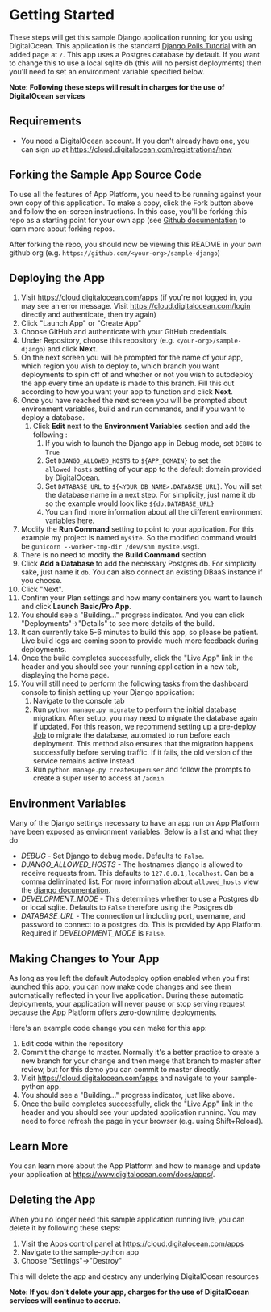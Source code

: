 # Getting Started #

These steps will get this sample Django application running for you using DigitalOcean.
This application is the standard [Django Polls Tutorial](https://docs.djangoproject.com/en/3.1/intro/tutorial01/) with an added page at `/`.
This app uses a Postgres database by default. If you want to change this to use 
a local sqlite db (this will no persist deployments) then you'll need to set
an environment variable specified below.

**Note: Following these steps will result in charges for the use of DigitalOcean services**

## Requirements

* You need a DigitalOcean account. If you don't already have one, you can sign up at https://cloud.digitalocean.com/registrations/new
    
## Forking the Sample App Source Code

To use all the features of App Platform, you need to be running against your own copy of this application. To make a copy, click the Fork button above and follow the on-screen instructions. In this case, you'll be forking this repo as a starting point for your own app (see [Github documentation](https://docs.github.com/en/github/getting-started-with-github/fork-a-repo) to learn more about forking repos.

After forking the repo, you should now be viewing this README in your own github org (e.g. `https://github.com/<your-org>/sample-django`)

## Deploying the App ##

1. Visit https://cloud.digitalocean.com/apps (if you're not logged in, you may see an error message. Visit https://cloud.digitalocean.com/login directly and authenticate, then try again)
1. Click "Launch App" or "Create App"
1. Choose GitHub and authenticate with your GitHub credentials.
1. Under Repository, choose this repository (e.g. `<your-org>/sample-django`) and click **Next**.
1. On the next screen you will be prompted for the name of your app, which region you wish to deploy to, which branch you want deployments to spin off of and whether or not you wish to autodeploy the app every time an update is made to this branch. Fill this out according to how you want your app to function and click **Next**.
1. Once you have reached the next screen you will be prompted about environment variables, build and run commands, and if you want to deploy a database. 
    1. Click **Edit** next to the **Environment Variables** section and add the following :
        1. If you wish to launch the Django app in Debug mode, set `DEBUG` to `True`
        1. Set `DJANGO_ALLOWED_HOSTS` to `${APP_DOMAIN}` to set the `allowed_hosts` setting of your app to the default domain provided by DigitalOcean.
        1. Set `DATABASE_URL` to `${<YOUR_DB_NAME>.DATABASE_URL}`. You will set the database name in a next step. For simplicity, just name it `db` so the example would look like `${db.DATABASE_URL}`
        1. You can find more information about all the different environment variables [here](#environment-variables).
1. Modify the **Run Command** setting to point to your application. For this example my project is named `mysite`. So the modified command would be `gunicorn --worker-tmp-dir /dev/shm mysite.wsgi`. 
1. There is no need to modify the **Build Command** section
1. Click **Add a Database** to add the necessary Postgres db. For simplicity sake, just name it `db`. You can also connect an existing DBaaS instance if you choose. 
1. Click "Next".
1. Confirm your Plan settings and how many containers you want to launch and click **Launch Basic/Pro App**.
1. You should see a "Building..." progress indicator. And you can click "Deployments"→"Details" to see more details of the build.
1. It can currently take 5-6 minutes to build this app, so please be patient. Live build logs are coming soon to provide much more feedback during deployments.
1. Once the build completes successfully, click the "Live App" link in the header and you should see your running application in a new tab, displaying the home page.
1. You will still need to perform the following tasks from the dashboard console to finish setting up your Django application:
    1. Navigate to the console tab
    1. Run `python manage.py migrate` to perform the initial database migration. After setup, you may need to migrate the database again if updated. For this reason, we recommend setting up a [pre-deploy Job](https://docs.digitalocean.com/products/app-platform/how-to/manage-jobs/) to migrate the database, automated to run before each deployment. This method also ensures that the migration happens successfully before serving traffic. If it fails, the old version of the service remains active instead.
    1. Run `python manage.py createsuperuser` and follow the prompts to create a super user to access at `/admin`.

## Environment Variables ##
Many of the Django settings necessary to have an app run on App Platform have been exposed as environment variables. Below 
is a list and what they do

* *DEBUG* - Set Django to debug mode. Defaults to `False`.
* *DJANGO_ALLOWED_HOSTS* - The hostnames django is allowed to receive requests from. This defaults to `127.0.0.1,localhost`. Can be a comma deliminated list. For more information about `allowed_hosts` view the [django documentation](https://docs.djangoproject.com/en/3.1/ref/settings/#allowed-hosts).
* *DEVELOPMENT_MODE* - This determines whether to use a Postgres db or local sqlite. Defaults to `False` therefore using the Postgres db
* *DATABASE_URL* - The connection url including port, username, and password to connect to a postgres db. This is provided by App Platform. Required if *DEVELOPMENT_MODE* is `False`.

## Making Changes to Your App ##

As long as you left the default Autodeploy option enabled when you first launched this app, you can now make code changes and see them automatically reflected in your live application. During these automatic deployments, your application will never pause or stop serving request because the App Platform offers zero-downtime deployments.

Here's an example code change you can make for this app:
1. Edit code within the repository
1. Commit the change to master. Normally it's a better practice to create a new branch for your change and then merge that branch to master after review, but for this demo you can commit to master directly.
1. Visit https://cloud.digitalocean.com/apps and navigate to your sample-python app.
1. You should see a "Building..." progress indicator, just like above.
1. Once the build completes successfully, click the "Live App" link in the header and you should see your updated application running. You may need to force refresh the page in your browser (e.g. using Shift+Reload).

## Learn More ##

You can learn more about the App Platform and how to manage and update your application at https://www.digitalocean.com/docs/apps/.


## Deleting the App #

When you no longer need this sample application running live, you can delete it by following these steps:
1. Visit the Apps control panel at https://cloud.digitalocean.com/apps
1. Navigate to the sample-python app
1. Choose "Settings"->"Destroy"

This will delete the app and destroy any underlying DigitalOcean resources

**Note: If you don't delete your app, charges for the use of DigitalOcean services will continue to accrue.**
